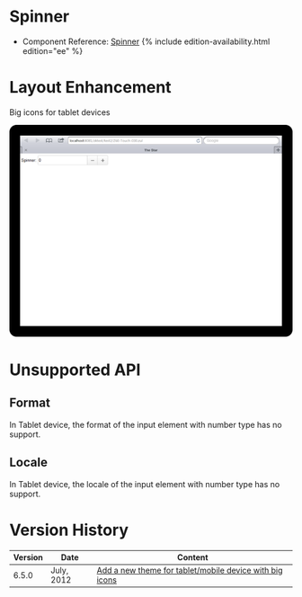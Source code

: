 

# Spinner

- Component Reference:
  [Spinner]({{site.baseurl}}/zk_component_ref/spinner)
{% include edition-availability.html edition="ee" %}

# Layout Enhancement

Big icons for tablet devices

![](/zk_component_ref/images/Spinner_Tablet_Example.png)

# Unsupported API

## Format

In Tablet device, the format of the input element with number type has
no support.

## Locale

In Tablet device, the locale of the input element with number type has
no support.

# Version History

| Version | Date       | Content                                                                                            |
|---------|------------|----------------------------------------------------------------------------------------------------|
| 6.5.0   | July, 2012 | [Add a new theme for tablet/mobile device with big icons](http://tracker.zkoss.org/browse/ZK-1247) |


